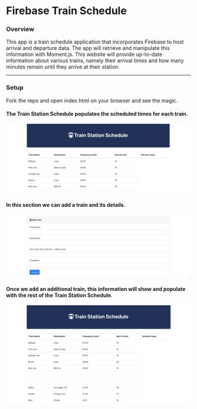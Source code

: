 # Firebase Train Schedule

### Overview

This app is a train schedule application that incorporates Firebase to host arrival and departure data. The app will retrieve and manipulate this information with Moment.js. This website will provide up-to-date information about various trains, namely their arrival times and how many minutes remain until they arrive at their station.

- - -

### Setup

Fork the repo and open index.html on your browser and see the magic. 

#### The Train Station Schedule populates the scheduled times for each train.
![Screen shot](img/image_1.png)

#### In this section we can add a train and its details.
![Screen shot](img/image_2.png)

#### Once we add an additional train, this information will show and populate with the rest of the Train Station Schedule. 
![Screen shot](img/image_3.png)
